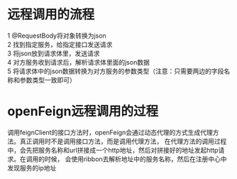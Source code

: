 # 远程调用的流程
1 @RequestBody将对象转换为json  
2 找到指定服务，给指定接口发送请求  
3 将json放到请求体里，发送请求  
4 对方服务收到请求后，解析请求体里面的json数据  
5 将请求体中的json数据转换为对方服务的参数类型（注意：只需要两边的字段名称和参数类型一致即可）

# openFeign远程调用的过程
调用feignClient的接口方法时，openFeign会通过动态代理的方式生成代理方法。真正调用时不是调用接口方法，而是调用代理方法，
在代理方法的调用过程中，会先把服务名称和url拼接成一个http地址，然后对拼接好的地址发起http请求。在调用的时候，
会使用ribbon去解析地址中的服务名称，然后在注册中心中发现服务的ip地址